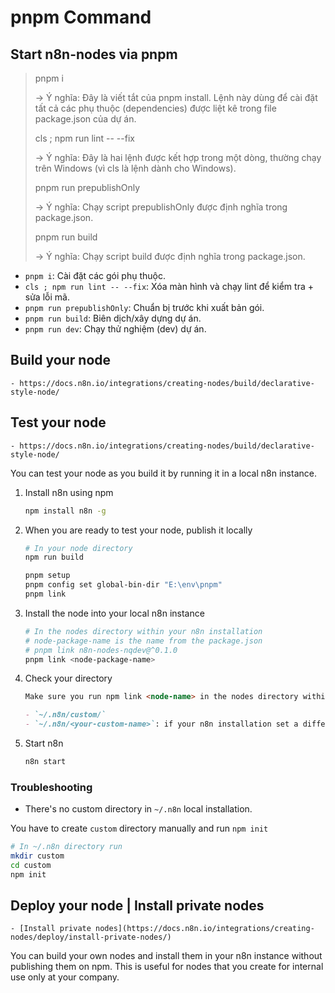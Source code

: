 # pnpm Command

## Start n8n-nodes via pnpm

> pnpm i
>
> -> Ý nghĩa: Đây là viết tắt của pnpm install. Lệnh này dùng để cài đặt tất cả các phụ thuộc (dependencies) được liệt kê trong file package.json của dự án.
>
> cls ; npm run lint -- --fix
>
> -> Ý nghĩa: Đây là hai lệnh được kết hợp trong một dòng, thường chạy trên Windows (vì cls là lệnh dành cho Windows).
>
> pnpm run prepublishOnly
>
> -> Ý nghĩa: Chạy script prepublishOnly được định nghĩa trong package.json.
>
> pnpm run build
>
> -> Ý nghĩa: Chạy script build được định nghĩa trong package.json.

- `pnpm i`: Cài đặt các gói phụ thuộc.
- `cls ; npm run lint -- --fix`: Xóa màn hình và chạy lint để kiểm tra + sửa lỗi mã.
- `pnpm run prepublishOnly`: Chuẩn bị trước khi xuất bản gói.
- `pnpm run build`: Biên dịch/xây dựng dự án.
- `pnpm run dev`: Chạy thử nghiệm (dev) dự án.

## Build your node

    - https://docs.n8n.io/integrations/creating-nodes/build/declarative-style-node/

## Test your node

    - https://docs.n8n.io/integrations/creating-nodes/build/declarative-style-node/

You can test your node as you build it by running it in a local n8n instance.

1. Install n8n using npm

   ```bash
   npm install n8n -g
   ```

2. When you are ready to test your node, publish it locally

   ```bash
   # In your node directory
   npm run build

   pnpm setup
   pnpm config set global-bin-dir "E:\env\pnpm"
   pnpm link
   ```

3. Install the node into your local n8n instance
   ```bash
   # In the nodes directory within your n8n installation
   # node-package-name is the name from the package.json
   # pnpm link n8n-nodes-nqdev@^0.1.0
   pnpm link <node-package-name>
   ```
4. Check your directory

   ```markdown
   Make sure you run npm link <node-name> in the nodes directory within your n8n installation. This can be:

   - `~/.n8n/custom/`
   - `~/.n8n/<your-custom-name>`: if your n8n installation set a different name using `N8N_CUSTOM_EXTENSIONS`.
   ```

5. Start n8n
   ```bash
   n8n start
   ```

### Troubleshooting

- There's no custom directory in `~/.n8n` local installation.

You have to create `custom` directory manually and run `npm init`

```bash
# In ~/.n8n directory run
mkdir custom
cd custom
npm init
```

## Deploy your node | Install private nodes

    - [Install private nodes](https://docs.n8n.io/integrations/creating-nodes/deploy/install-private-nodes/)

You can build your own nodes and install them in your n8n instance without publishing them on npm. This is useful for nodes that you create for internal use only at your company.
